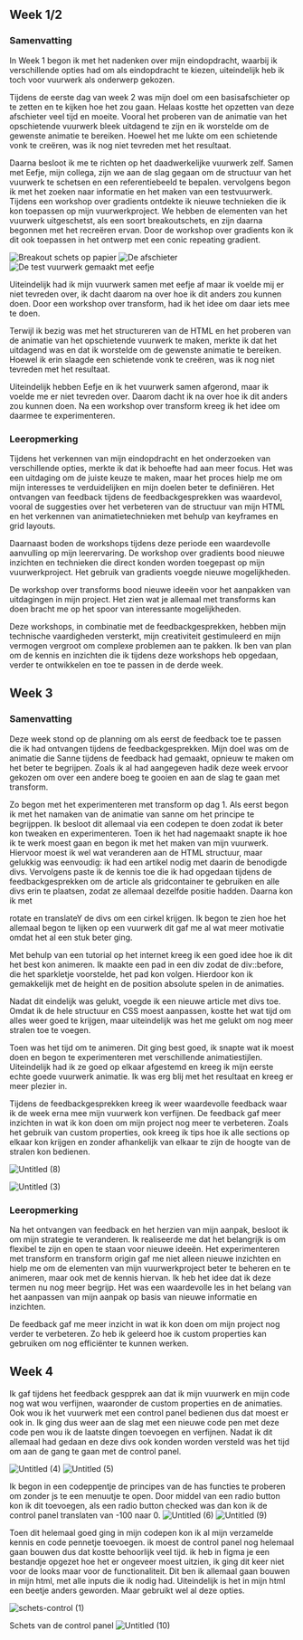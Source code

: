 ## **Week 1/2**

### **Samenvatting**

In Week 1 begon ik met het nadenken over mijn eindopdracht, waarbij ik verschillende opties had om als eindopdracht te kiezen, uiteindelijk heb ik toch voor vuurwerk als onderwerp gekozen.

Tijdens de eerste dag van week 2 was mijn doel om een basisafschieter op te zetten en te kijken hoe het zou gaan. Helaas kostte het opzetten van deze afschieter veel tijd en moeite. Vooral het proberen van de animatie van het opschietende vuurwerk bleek uitdagend te zijn en ik worstelde om de gewenste animatie te bereiken. Hoewel het me lukte om een schietende vonk te creëren, was ik nog niet tevreden met het resultaat.

Daarna besloot ik me te richten op het daadwerkelijke vuurwerk zelf. Samen met Eefje, mijn collega, zijn we aan de slag gegaan om de structuur van het vuurwerk te schetsen en een referentiebeeld te bepalen. vervolgens begon ik met het zoeken naar informatie en het maken van een testvuurwerk. Tijdens een workshop over gradients ontdekte ik nieuwe technieken die ik kon toepassen op mijn vuurwerkproject. We hebben de elementen van het vuurwerk uitgeschetst, als een soort breakoutschets, en zijn daarna begonnen met het recreëren ervan. Door de workshop over gradients kon ik dit ook toepassen in het ontwerp met een conic repeating gradient.

![Breakout schets op papier](https://github.com/LisaxLF/css-to-the-rescue/assets/112825800/98b4fb18-5198-4d01-96b4-1a5908676c49)
![De afschieter](https://github.com/LisaxLF/css-to-the-rescue/assets/112825800/c547f47a-7122-49b8-868d-f5ce17e98caf)
![De test vuurwerk gemaakt met eefje](https://github.com/LisaxLF/css-to-the-rescue/assets/112825800/df359a96-51e8-4c2b-a3e4-7fec8b9d17e1)




Uiteindelijk had ik mijn vuurwerk samen met eefje af maar ik voelde mij er niet tevreden over, ik dacht daarom na over hoe ik dit anders zou kunnen doen. Door een workshop over transform, had ik het idee om daar iets mee te doen. 

Terwijl ik bezig was met het structureren van de HTML en het proberen van de animatie van het opschietende vuurwerk te maken, merkte ik dat het uitdagend was en dat ik worstelde om de gewenste animatie te bereiken. Hoewel ik erin slaagde een schietende vonk te creëren, was ik nog niet tevreden met het resultaat.

Uiteindelijk hebben Eefje en ik het vuurwerk samen afgerond, maar ik voelde me er niet tevreden over. Daarom dacht ik na over hoe ik dit anders zou kunnen doen. Na een workshop over transform kreeg ik het idee om daarmee te experimenteren.

### **Leeropmerking**

Tijdens het verkennen van mijn eindopdracht en het onderzoeken van verschillende opties, merkte ik dat ik behoefte had aan meer focus. Het was een uitdaging om de juiste keuze te maken, maar het proces hielp me om mijn interesses te verduidelijken en mijn doelen beter te definiëren. Het ontvangen van feedback tijdens de feedbackgesprekken was waardevol, vooral de suggesties over het verbeteren van de structuur van mijn HTML en het verkennen van animatietechnieken met behulp van keyframes en grid layouts.

Daarnaast boden de workshops tijdens deze periode een waardevolle aanvulling op mijn leerervaring. De workshop over gradients bood nieuwe inzichten en technieken die direct konden worden toegepast op mijn vuurwerkproject. Het gebruik van gradients voegde nieuwe mogelijkheden.

De workshop over transforms bood nieuwe ideeën voor het aanpakken van uitdagingen in mijn project. Het zien wat je allemaal met transforms kan doen bracht me op het spoor van interessante mogelijkheden.

Deze workshops, in combinatie met de feedbackgesprekken, hebben mijn technische vaardigheden versterkt, mijn creativiteit gestimuleerd en mijn vermogen vergroot om complexe problemen aan te pakken. Ik ben van plan om de kennis en inzichten die ik tijdens deze workshops heb opgedaan, verder te ontwikkelen en toe te passen in de derde week.

## **Week 3**

### **Samenvatting**

Deze week stond op de planning om als eerst de feedback toe te passen die ik had ontvangen tijdens de feedbackgesprekken. Mijn doel was om de animatie die Sanne tijdens de feedback had gemaakt, opnieuw te maken om het beter te begrijpen. Zoals ik al had aangegeven hadik deze week ervoor gekozen om over een andere boeg te gooien en aan de slag te gaan met transform.

Zo begon met het experimenteren met transform op dag 1. Als eerst begon ik met het namaken van de animatie van sanne om het principe te begrijppen.  Ik besloot dit allemaal via een codepen te doen zodat ik beter kon tweaken en experimenteren. Toen ik het had nagemaakt snapte ik hoe ik te werk moest gaan en begon ik met het maken van mijn vuurwerk. Hiervoor moest ik wel wat veranderen aan de HTML structuur, maar gelukkig was eenvoudig: ik had een artikel nodig met daarin de benodigde divs. Vervolgens paste ik de kennis toe die ik had opgedaan tijdens de feedbackgesprekken om de article als gridcontainer te gebruiken en alle divs erin te plaatsen, zodat ze allemaal dezelfde positie hadden. Daarna kon ik met

rotate en translateY de divs om een cirkel krijgen. Ik begon te zien hoe het allemaal begon te lijken op een vuurwerk dit gaf me al wat meer motivatie omdat het al een stuk beter ging.

Met behulp van een tutorial op het internet kreeg ik een goed idee hoe ik dit het best kon animeren. Ik maakte een pad in een div zodat de div::before, die het sparkletje voorstelde, het pad kon volgen. Hierdoor kon ik gemakkelijk met de height en de position absolute spelen in de animaties.

Nadat dit eindelijk was gelukt, voegde ik een nieuwe article met divs toe. Omdat ik de hele structuur en CSS moest aanpassen, kostte het wat tijd om alles weer goed te krijgen, maar uiteindelijk was het me gelukt om nog meer stralen toe te voegen.

Toen was het tijd om te animeren. Dit ging best goed, ik snapte wat ik moest doen en begon te experimenteren met verschillende animatiestijlen. Uiteindelijk had ik ze goed op elkaar afgestemd en kreeg ik mijn eerste echte goede vuurwerk animatie. Ik was erg blij met het resultaat en kreeg er meer plezier in.

Tijdens de feedbackgesprekken kreeg ik weer waardevolle feedback waar ik de week erna mee mijn vuurwerk kon verfijnen. De feedback gaf meer inzichten in wat ik kon doen om mijn project nog meer te verbeteren. Zoals het gebruik van custom properties, ook kreeg ik tips hoe ik alle sections op elkaar kon krijgen en zonder afhankelijk van elkaar te zijn de hoogte van de stralen kon bedienen.

![Untitled (8)](https://github.com/LisaxLF/css-to-the-rescue/assets/112825800/a63d11ad-56eb-47b0-ae58-31f2473182e8)

![Untitled (3)](https://github.com/LisaxLF/css-to-the-rescue/assets/112825800/2cfa9d65-0083-4148-a8b2-cf237d097dc1)



### **Leeropmerking**

Na het ontvangen van feedback en het herzien van mijn aanpak, besloot ik om mijn strategie te veranderen. Ik realiseerde me dat het belangrijk is om flexibel te zijn en open te staan voor nieuwe ideeën. Het experimenteren met transform en transform origin gaf me niet alleen nieuwe inzichten en hielp me om de elementen van mijn vuurwerkproject beter te beheren en te animeren, maar ook met de kennis hiervan. Ik heb het idee dat ik deze termen nu nog meer begrijp. Het was een waardevolle les in het belang van het aanpassen van mijn aanpak op basis van nieuwe informatie en inzichten.

De feedback gaf me meer inzicht in wat ik kon doen om mijn project nog verder te verbeteren. Zo heb ik geleerd hoe ik custom properties kan gebruiken om nog efficiënter te kunnen werken.

## **Week 4**

Ik gaf tijdens het feedback gespprek aan dat ik mijn vuurwerk en mijn code nog wat wou verfijnen, waaronder de custom properties en de animaties. Ook wou ik het vuurwerk met een control panel bedienen dus dat moest er ook in. Ik ging dus weer aan de slag met een nieuwe code pen met deze code pen wou ik de laatste dingen toevoegen en verfijnen. Nadat ik dit allemaal had gedaan en deze divs ook konden worden versteld was het tijd om aan de gang te gaan met de control panel.

![Untitled (4)](https://github.com/LisaxLF/css-to-the-rescue/assets/112825800/08584bc0-9bb3-4e80-ae2a-d0ff340e616a)
![Untitled (5)](https://github.com/LisaxLF/css-to-the-rescue/assets/112825800/ff0b0328-733c-4606-b3cf-5284261ab82f)


Ik begon in een codeppentje de principes van de has functies te proberen om zonder js te een menuutje te open. Door middel van een radio button kon ik dit toevoegen, als een radio button checked was dan kon ik de control panel translaten van -100 naar 0. 
![Untitled (6)](https://github.com/LisaxLF/css-to-the-rescue/assets/112825800/ac15d9b4-2bf0-4a33-b8ba-7db8881c4592)
![Untitled (9)](https://github.com/LisaxLF/css-to-the-rescue/assets/112825800/dd274051-ee10-46ea-b6cd-d3e5a4191ecf)


Toen dit helemaal goed ging in mijn codepen kon ik al mijn verzamelde kennis en code pennetje toevoegen. ik moest de control panel nog helemaal gaan bouwen dus dat kostte behoorlijk veel tijd. ik heb in figma je een bestandje opgezet hoe het er ongeveer moest uitzien, ik ging dit keer niet voor de looks maar voor de functionaliteit. Dit ben ik allemaal gaan bouwen in mijn html, met alle inputs die ik nodig had. Uiteindelijk is het in mijn html een beetje anders geworden. Maar gebruikt wel al deze opties.

![schets-control (1)](https://github.com/LisaxLF/css-to-the-rescue/assets/112825800/62a4c74f-6687-4206-9178-30562450337d)

Schets van de control panel
![Untitled (10)](https://github.com/LisaxLF/css-to-the-rescue/assets/112825800/72b9fe8d-b088-4682-9fcc-f8e064e775a9)


